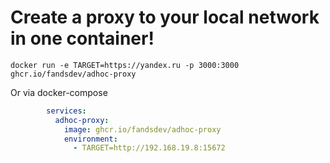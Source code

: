 # Create a proxy to your local network in one container!

`docker run -e TARGET=https://yandex.ru -p 3000:3000 ghcr.io/fandsdev/adhoc-proxy`

Or via docker-compose

```yaml
        services:
          adhoc-proxy:
            image: ghcr.io/fandsdev/adhoc-proxy
            environment:
              - TARGET=http://192.168.19.8:15672

```
